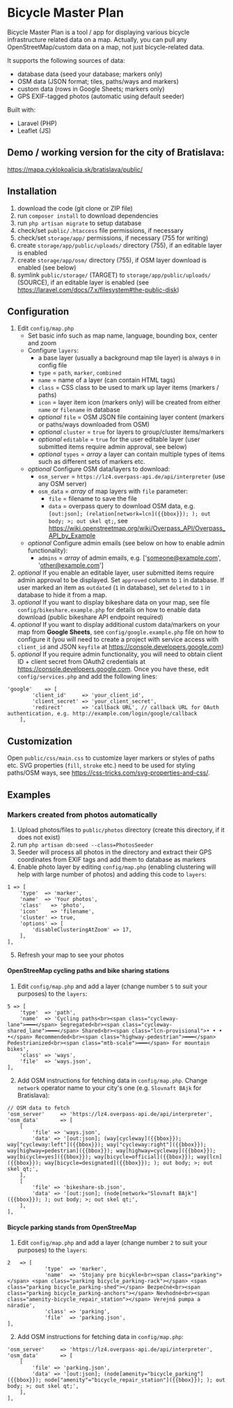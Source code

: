 # Bicycle Master Plan
Bicycle Master Plan is a tool / app for displaying various bicycle infrastructure related data on a map. Actually, you can pull any OpenStreetMap/custom data on a map, not just bicycle-related data.

It supports the following sources of data:
- database data (seed your database; markers only)
- OSM data (JSON format; tiles, paths/ways and markers)
- custom data (rows in Google Sheets; markers only)
- GPS EXIF-tagged photos (automatic using default seeder)

Built with:
- Laravel (PHP)
- Leaflet (JS)

## Demo / working version for the city of Bratislava:
https://mapa.cyklokoalicia.sk/bratislava/public/

## Installation
1. download the code (git clone or ZIP file)
2. run `composer install` to download dependencies
3. run `php artisan migrate` to setup database
4. check/set `public/.htaccess` file permissions, if necessary
5. check/set `storage/app/` permissions, if necessary (755 for writing)
6. create `storage/app/public/uploads/` directory (755), if an editable layer is enabled
7. create `storage/app/osm/` directory (755), if OSM layer download is enabled (see below)
8. symlink `public/storage/` (TARGET) to `storage/app/public/uploads/` (SOURCE), if an editable layer is enabled (see https://laravel.com/docs/7.x/filesystem#the-public-disk)

## Configuration
1. Edit `config/map.php`
    - Set basic info such as map name, language, bounding box, center and zoom
    - Configure `layers`:
        - a base layer (usually a background map tile layer) is always `0` in config file
        - `type` = `path`, `marker`, `combined`
        - `name` = name of a layer (can contain HTML tags)
        - `class` = CSS class to be used to mark up layer items (markers / paths)
        - `icon` = layer item icon (markers only) will be created from either `name` or `filename` in database
        - *optional* `file` = OSM JSON file containing layer content (markers or paths/ways downloaded from OSM)
        - *optional* `cluster` = `true` for layers to group/cluster items/markers
        - *optional* `editable` = `true` for the user editable layer (user submitted items require admin approval, see below)
        - *optional* `types` = *array* a layer can contain multiple types of items such as different sets of markers etc.
    - *optional* Configure OSM data/layers to download:
        - `osm_server` = `https://lz4.overpass-api.de/api/interpreter` (use any OSM server)
        - `osm_data` = *array* of map layers with `file` parameter:
            - `file` = filename to save the file
            - `data` = overpass query to download OSM data, e.g. `[out:json]; (relation[network=lcn]({{bbox}}); ); out body; >; out skel qt;`, see https://wiki.openstreetmap.org/wiki/Overpass_API/Overpass_API_by_Example
    - *optional* Configure admin emails (see below on how to enable admin functionality):
        - `admins` = *array* of admin emails, e.g. ['someone@example.com', 'other@example.com']
2. *optional* If you enable an editable layer, user submitted items require admin approval to be displayed. Set `approved` column to `1` in database. If user marked an item as `outdated` (`1` in database), set `deleted` to `1` in database to hide it from a map.
3. *optional* If you want to display bikeshare data on your map, see file `config/bikeshare.example.php` for details on how to enable data download (public bikeshare API endpoint required)
4. *optional* If you want to display additional custom data/markers on your map from **Google Sheets**, see `config/google.example.php` file on how to configure it (you will need to create a project with service access with `client_id` and JSON `keyfile` at https://console.developers.google.com)
5. *optional* If you require admin functionality, you will need to obtain client ID + client secret from OAuth2 credentials at https://console.developers.google.com. Once you have these, edit `config/services.php` and add the following lines:
```
'google'    => [
        'client_id'     => 'your_client_id',
        'client_secret' => 'your_client_secret',
        'redirect'      => 'callback URL', // callback URL for OAuth authentication, e.g. http://example.com/login/google/callback
    ],
```

## Customization
Open `public/css/main.css` to customize layer markers or styles of paths etc. SVG properties (`fill`, `stroke` etc.) need to be used for styling paths/OSM ways, see https://css-tricks.com/svg-properties-and-css/.

## Examples

### Markers created from photos automatically
1. Upload photos/files to `public/photos` directory (create this directory, if it does not exist)
2. run `php artisan db:seed --class=PhotosSeeder`
3. Seeder will process all photos in the directory and extract their GPS coordinates from EXIF tags and add them to database as markers
4. Enable photo layer by editing `config/map.php` (enabling clustering will help with large number of photos) and adding this code to `layers`:
```
1 => [
    'type'  => 'marker',
    'name'  => 'Your photos',
    'class'   => 'photo',
    'icon'    => 'filename',
    'cluster' => true,
    'options' => [
        'disableClusteringAtZoom' => 17,
    ],
],
```
5. Refresh your map to see your photos

#### OpenStreeMap cycling paths and bike sharing stations
1. Edit `config/map.php` and add a layer (change number `5` to suit your purposes) to the `layers`:
```
5 => [
    'type'  => 'path',
    'name'  => 'Cycling paths<br><span class="cycleway-lane">━━━</span> Segregated<br><span class="cycleway-shared_lane">━━━</span> Shared<br><span class="lcn-provisional">• • • •</span> Recommended<br><span class="highway-pedestrian">━━━</span> Pedestrianized<br><span class="mtb-scale">━━━</span> For mountain bikes',
    'class' => 'ways',
    'file'  => 'ways.json',
],
```
2. Add OSM instructions for fetching data in `config/map.php`. Change `network` operator name to your city's one (e.g. `Slovnaft BAjk` for Bratislava):
```
// OSM data to fetch
'osm_server'     => 'https://lz4.overpass-api.de/api/interpreter',
'osm_data'       => [
    [
        'file' => 'ways.json',
        'data' => '[out:json]; (way[cycleway]({{bbox}}); way["cycleway:left"]({{bbox}}); way["cycleway:right"]({{bbox}}); way[highway=pedestrian]({{bbox}}); way[highway=cycleway]({{bbox}}); way[bicycle=yes]({{bbox}}); way[bicycle=official]({{bbox}}); way[lcn]({{bbox}}); way[bicycle=designated]({{bbox}}); ); out body; >; out skel qt;',
    ],
    [
        'file' => 'bikeshare-sb.json',
        'data' => '[out:json]; (node[network="Slovnaft BAjk"]({{bbox}}); ); out body; >; out skel qt;',
    ],
],
```

#### Bicycle parking stands from OpenStreeMap
1. Edit `config/map.php` and add a layer (change number `2` to suit your purposes) to the `layers`:
```
2   => [
            'type'  => 'marker',
            'name'  => 'Stojany pre bicykle<br><span class="parking"></span> <span class="parking bicycle_parking-rack"></span> <span class="parking bicycle_parking-shed"></span> Bezpečné<br><span class="parking bicycle_parking-anchors"></span> Nevhodné<br><span class="amenity-bicycle_repair_station"></span> Verejná pumpa a náradie',
            'class' => 'parking',
            'file'  => 'parking.json',
],
```
2. Add OSM instructions for fetching data in `config/map.php`:
```
'osm_server'     => 'https://lz4.overpass-api.de/api/interpreter',
'osm_data'       => [
    [
        'file' => 'parking.json',
        'data' => '[out:json]; (node[amenity="bicycle_parking"]({{bbox}}); node["amenity"="bicycle_repair_station"]({{bbox}}); ); out body; >; out skel qt;',
    ],
],
```
